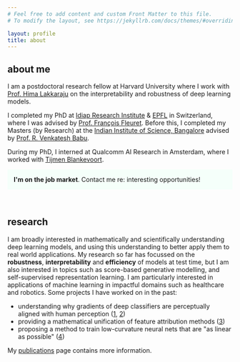 ```yaml
---
# Feel free to add content and custom Front Matter to this file.
# To modify the layout, see https://jekyllrb.com/docs/themes/#overriding-theme-defaults

layout: profile
title: about
---
```


## **about me**

I am a postdoctoral research fellow at Harvard University where I work with [Prof. Hima Lakkaraju](https://himalakkaraju.github.io/) on the interpretability and robustness of deep learning models. 

I completed my PhD at [Idiap Research Institute](http://www.idiap.ch/en) & [EPFL](http://epfl.ch/) in Switzerland, where I was advised by [Prof. François Fleuret](https://www.idiap.ch/~fleuret/). Before this, I completed my Masters (by Research) at the [Indian Institute of Science, Bangalore](http://www.iisc.ac.in/) advised by [Prof. R. Venkatesh Babu](http://cds.iisc.ac.in/faculty/venky/).

During my PhD, I interned at Qualcomm AI Research in Amsterdam, where I worked with [Tijmen Blankevoort](https://www.linkedin.com/in/tijmen-blankevoort-a5633a24/).


<p style="border-width:2px; border-style:none; background-color:mintcream; padding: 1em;">
<b>I'm on the job market</b>. Contact me re: interesting opportunities!
</p>

<br>

## **research**

I am broadly interested in mathematically and scientifically understanding deep learning models, and using this understanding to better apply them to real world applications. My research so far has focussed on the **robustness**, **interpretability** and **efficiency** of models at test time, but I am also interested in topics such as score-based generative modelling, and self-supervised representation learning. I am particularly interested in applications of machine learning in impactful domains such as healthcare and robotics. Some projects I have worked on in the past:
- understanding why gradients of deep classifiers are perceptually aligned with human perception ([1](https://openreview.net/forum?id=dYeAHXnpWJ4), [2](https://arxiv.org/abs/2305.19101))
- providing a mathematical unification of feature attribution methods ([3](https://arxiv.org/abs/2206.01254))  
- proposing a method to train low-curvature neural nets that are "as linear as possible" ([4](https://arxiv.org/abs/2206.07144)) 

My <a href="/publications.html">publications</a> page contains more information.

[//]: # (**Research interests**: interpretability, robustness, model efficiency, generative modelling, theory of deep learning, continual and lifelong learning)



